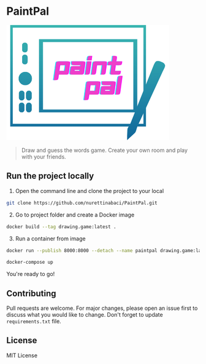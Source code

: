 # PaintPal
![PaintPal](https://github.com/nurettinabaci/PaintPal/blob/master/paint_pal.png)

> Draw and guess the words game. Create your own room and play with your friends.




## Run the project locally
1. Open the command line and clone the project to your local
```bash
git clone https://github.com/nurettinabaci/PaintPal.git
```

2. Go to project folder and create a Docker image
```bash
docker build --tag drawing.game:latest .
```

3. Run a container from image

```bash
docker run --publish 8000:8000 --detach --name paintpal drawing.game:latest
```

```bash
docker-compose up
```

You're ready to go!



## Contributing
Pull requests are welcome. For major changes, please open an issue first to discuss what you would like to change.
Don't forget to update `requirements.txt` file.

## License
MIT License
